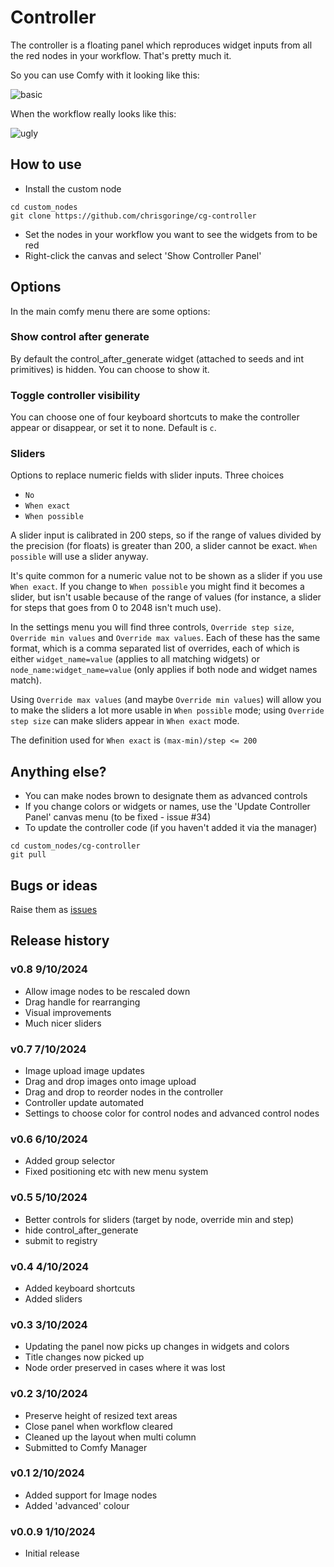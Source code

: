 # Controller

The controller is a floating panel which reproduces widget inputs from all the red nodes in your workflow. That's pretty much it.

So you can use Comfy with it looking like this:

![basic](images/basic.png)

When the workflow really looks like this:

![ugly](images/ugly.png)

## How to use

- Install the custom node
```
cd custom_nodes
git clone https://github.com/chrisgoringe/cg-controller
```
- Set the nodes in your workflow you want to see the widgets from to be red
- Right-click the canvas and select 'Show Controller Panel'

## Options

In the main comfy menu there are some options:

### Show control after generate

By default the control_after_generate widget (attached to seeds and int primitives) is hidden. You can choose to show it.

### Toggle controller visibility

You can choose one of four keyboard shortcuts to make the controller appear or disappear, or set it to none. Default is `c`.

### Sliders

Options to replace numeric fields with slider inputs. Three choices

- `No`
- `When exact`
- `When possible`

A slider input is calibrated in 200 steps, so if the range of values divided by the precision (for floats) is greater than 200, a slider cannot be exact. `When possible` will use a slider anyway.

It's quite common for a numeric value not to be shown as a slider if you use `When exact`. If you change to `When possible` you might find it becomes a slider, but isn't usable because of the range of values (for instance, a slider for steps that goes from 0 to 2048 isn't much use).

In the settings menu you will find three controls, `Override step size`, `Override min values` and `Override max values`. Each of these has the same format, which is a comma separated list of overrides, each of which is either `widget_name=value` (applies to all matching widgets) or `node_name:widget_name=value` (only applies if both node and widget names match).

Using `Override max values` (and maybe `Override min values`) will allow you to make the sliders a lot more usable in `When possible` mode; using `Override step size` 
can make sliders appear in `When exact` mode. 

The definition used for `When exact` is `(max-min)/step <= 200`

## Anything else?

- You can make nodes brown to designate them as advanced controls
- If you change colors or widgets or names, use the 'Update Controller Panel' canvas menu (to be fixed  - issue #34)
- To update the controller code (if you haven't added it via the manager)
```
cd custom_nodes/cg-controller
git pull
```

## Bugs or ideas

Raise them as [issues](https://github.com/chrisgoringe/cg-controller/issues)

## Release history

### v0.8 9/10/2024

- Allow image nodes to be rescaled down
- Drag handle for rearranging
- Visual improvements
- Much nicer sliders

### v0.7 7/10/2024

- Image upload image updates
- Drag and drop images onto image upload
- Drag and drop to reorder nodes in the controller
- Controller update automated 
- Settings to choose color for control nodes and advanced control nodes

### v0.6 6/10/2024

- Added group selector
- Fixed positioning etc with new menu system 

### v0.5 5/10/2024

- Better controls for sliders (target by node, override min and step)
- hide control_after_generate
- submit to registry

### v0.4 4/10/2024

- Added keyboard shortcuts
- Added sliders

### v0.3 3/10/2024

- Updating the panel now picks up changes in widgets and colors 
- Title changes now picked up
- Node order preserved in cases where it was lost

### v0.2 3/10/2024

- Preserve height of resized text areas
- Close panel when workflow cleared
- Cleaned up the layout when multi column
- Submitted to Comfy Manager

### v0.1 2/10/2024

- Added support for Image nodes
- Added 'advanced' colour

### v0.0.9 1/10/2024

- Initial release